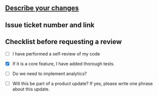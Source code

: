 ## [Describe your changes](google.com)

## Issue ticket number and link

## Checklist before requesting a review
- [ ] I have performed a self-review of my code
- [x] If it is a core feature, I have added thorough tests.
- [ ] Do we need to implement analytics?
- [ ] Will this be part of a product update? If yes, please write one phrase about this update.

